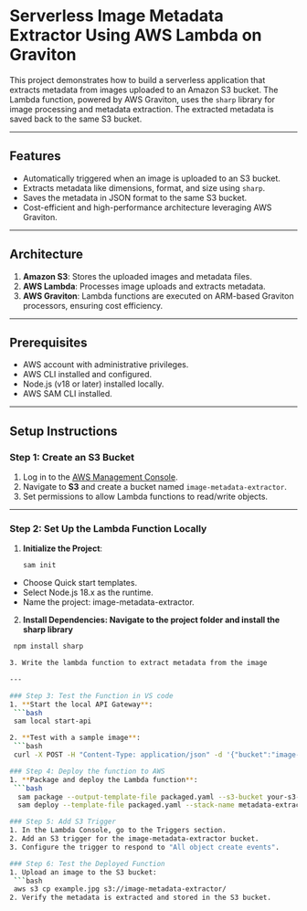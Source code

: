 # Serverless Image Metadata Extractor Using AWS Lambda on Graviton

This project demonstrates how to build a serverless application that extracts metadata from images uploaded to an Amazon S3 bucket. The Lambda function, powered by AWS Graviton, uses the `sharp` library for image processing and metadata extraction. The extracted metadata is saved back to the same S3 bucket.

---

## Features
- Automatically triggered when an image is uploaded to an S3 bucket.
- Extracts metadata like dimensions, format, and size using `sharp`.
- Saves the metadata in JSON format to the same S3 bucket.
- Cost-efficient and high-performance architecture leveraging AWS Graviton.

---

## Architecture
1. **Amazon S3**: Stores the uploaded images and metadata files.
2. **AWS Lambda**: Processes image uploads and extracts metadata.
3. **AWS Graviton**: Lambda functions are executed on ARM-based Graviton processors, ensuring cost efficiency.

---

## Prerequisites
- AWS account with administrative privileges.
- AWS CLI installed and configured.
- Node.js (v18 or later) installed locally.
- AWS SAM CLI installed.

---

## Setup Instructions

### Step 1: Create an S3 Bucket
1. Log in to the [AWS Management Console](https://aws.amazon.com/console/).
2. Navigate to **S3** and create a bucket named `image-metadata-extractor`.
3. Set permissions to allow Lambda functions to read/write objects.

---

### Step 2: Set Up the Lambda Function Locally
1. **Initialize the Project**:
   ```bash
   sam init
- Choose Quick start templates.
- Select Node.js 18.x as the runtime.
- Name the project: image-metadata-extractor.

2. **Install Dependencies: Navigate to the project folder and install the sharp library**
  ```bash
   npm install sharp

3. Write the lambda function to extract metadata from the image

---

### Step 3: Test the Function in VS code
1. **Start the local API Gateway**:
   ```bash
   sam local start-api

2. **Test with a sample image**:
   ```bash
   curl -X POST -H "Content-Type: application/json" -d '{"bucket":"image-metadata-extractor", "key":"example.jpg"}' http://127.0.0.1:3000/

### Step 4: Deploy the function to AWS
1. **Package and deploy the Lambda function**:
   ```bash
    sam package --output-template-file packaged.yaml --s3-bucket your-s3-bucket-name
    sam deploy --template-file packaged.yaml --stack-name metadata-extractor-stack --capabilities CAPABILITY_IAM
 
### Step 5: Add S3 Trigger
1. In the Lambda Console, go to the Triggers section.
2. Add an S3 trigger for the image-metadata-extractor bucket.
3. Configure the trigger to respond to "All object create events".

### Step 6: Test the Deployed Function
1. Upload an image to the S3 bucket:
   ```bash
   aws s3 cp example.jpg s3://image-metadata-extractor/
2. Verify the metadata is extracted and stored in the S3 bucket.